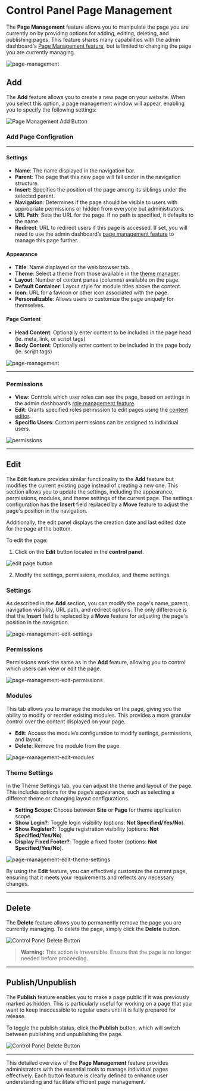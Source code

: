 # Control Panel Page Management

The **Page Management** feature allows you to manipulate the page you are currently on by providing options for adding, editing, deleting, and publishing pages. This feature shares many capabilities with the admin dashboard's [Page Management feature](../admin-management/page-management.md), but is limited to changing the page you are currently managing.

![page-management](./assets/control-panel-page-management.png)

## Add

The **Add** feature allows you to create a new page on your website. When you select this option, a page management window will appear, enabling you to specify the following settings:

![Page Management Add Button](./assets/control-panel-page-management-add-button.png)

### Add Page Configration
___
#### Settings
- **Name**: The name displayed in the navigation bar.
- **Parent**: The page that this new page will fall under in the navigation structure.
- **Insert**: Specifies the position of the page among its siblings under the selected parent.
- **Navigation**: Determines if the page should be visible to users with appropriate permissions or hidden from everyone but administrators.
- **URL Path**: Sets the URL for the page. If no path is specified, it defaults to the name.
- **Redirect**: URL to redirect users if this page is accessed. If set, you will need to use the admin dashboard’s [page management feature](./admin-management/page-management.md) to manage this page further.

#### Appearance
- **Title**: Name displayed on the web browser tab.
- **Theme**: Select a theme from those available in the [theme manager](../host-administration/theme-management.md).
- **Layout**: Number of content panes (columns) available on the page.
- **Default Container**: Layout style for module titles above the content.
- **Icon**: URL for a favicon or other icon associated with the page.
- **Personalizable**: Allows users to customize the page uniquely for themselves.

#### Page Content
- **Head Content**: Optionally enter content to be included in the page head (ie. meta, link, or script tags)
- **Body Content**: Optionally enter content to be included in the page body (ie. script tags)

![page-management](./assets/page-management-add-settings.png)

___

### Permissions
- **View**: Controls which user roles can see the page, based on settings in the admin dashboard’s [role management feature](../admin-management/role-management.md).
- **Edit**: Grants specified roles permission to edit pages using the [content editor](content-editor.md).
- **Specific Users**: Custom permissions can be assigned to individual users.

![permissions](./assets/page-management-add-permissions.png)

---

## Edit

The **Edit** feature provides similar functionality to the **Add** feature but modifies the current existing page instead of creating a new one. This section allows you to update the settings, including the appearance, permissions, modules, and theme settings of the current page. The settings configuration has the **Insert** field replaced by a **Move** feature to adjust the page's position in the navigation.

Additionally, the edit panel displays the creation date and last edited date for the page at the bottom.

To edit the page:

1. Click on the **Edit** button located in the **control panel**.

![edit page button](./assets/control-panel-page-management-edit-button.png)

2. Modify the settings, permissions, modules, and theme settings.

### Settings
As described in the **Add** section, you can modify the page's name, parent, navigation visibility, URL path, and redirect options. The only difference is that the **Insert** field is replaced by a **Move** feature for adjusting the page's position in the navigation.

![page-management-edit-settings](./assets/page-management-edit-settings.png)

### Permissions
Permissions work the same as in the **Add** feature, allowing you to control which users can view or edit the page.

![page-management-edit-permissions](./assets/page-management-edit-permissions.png)

### Modules
This tab allows you to manage the modules on the page, giving you the ability to modify or reorder existing modules. This provides a more granular control over the content displayed on your page.

- **Edit**: Access the module’s configuration to modify settings, permissions, and layout.
- **Delete**: Remove the module from the page.

![page-management-edit-modules](./assets/page-management-edit-modules.png)

### Theme Settings
In the Theme Settings tab, you can adjust the theme and layout of the page. This includes options for the page’s appearance, such as selecting a different theme or changing layout configurations.

- **Setting Scope**: Choose between **Site** or **Page** for theme application scope.
- **Show Login?**: Toggle login visibility (options: **Not Specified/Yes/No**).
- **Show Register?**: Toggle registration visibility (options: **Not Specified/Yes/No**).
- **Display Fixed Footer?**: Toggle a fixed footer (options: **Not Specified/Yes/No**).

![page-management-edit-theme-settings](./assets/page-management-edit-theme-settings.png)

By using the **Edit** feature, you can effectively customize the current page, ensuring that it meets your requirements and reflects any necessary changes.

---

## Delete

The **Delete** feature allows you to permanently remove the page you are currently managing. To delete the page, simply click the **Delete** button.

![Control Panel Delete Button](./assets/control-panel-page-management-delete-button.png)

> **Warning:** This action is irreversible. Ensure that the page is no longer needed before proceeding.

---

## Publish/Unpublish

The **Publish** feature enables you to make a page public if it was previously marked as hidden. This is particularly useful for working on a page that you want to keep inaccessible to regular users until it is fully prepared for release.

To toggle the publish status, click the **Publish** button, which will switch between publishing and unpublishing the page.

![Control Panel Delete Button](./assets/control-panel-page-management-publish-button.png)

---

This detailed overview of the **Page Management** feature provides administrators with the essential tools to manage individual pages effectively. Each button feature is clearly defined to enhance user understanding and facilitate efficient page management.
